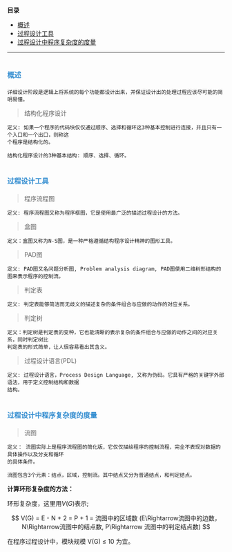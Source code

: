 
**目录**


<!-- MarkdownTOC -->

- [概述](#概述)
- [过程设计工具](#过程设计工具)
- [过程设计中程序复杂度的度量](#过程设计中程序复杂度的度量)

<!-- /MarkdownTOC -->

---


<a name="概述"></a>
# <font color="#338DD" size="3" style="font-style:bold">概述</font>

    详细设计阶段是逻辑上将系统的每个功能都设计出来，并保证设计出的处理过程应该尽可能的简明易懂。
 
> 结构化程序设计
    
    定义: 如果一个程序的代码块仅仅通过顺序、选择和循环这3种基本控制进行连接，并且只有一个入口和一个出口，则称这
    个程序是结构化的。

    结构化程序设计的3种基本结构: 顺序、选择、循环。


<a name="过程设计工具"></a>
# <font color="#338DD" size="3" style="font-style:bold">过程设计工具</font>


> 程序流程图
  
   	定义: 程序流程图又称为程序框图，它是使用最广泛的描述过程设计的方法。


> 盒图
    
    定义：盒图又称为N-S图，是一种严格遵循结构程序设计精神的图形工具。

> PAD图
  
    定义: PAD图又名问题分析图, Problem analysis diagram, PAD图使用二维树形结构的图来表示程序的控制流。

> 判定表

    定义: 判定表能够简洁而无歧义的描述复杂的条件组合与应做的动作的对应关系。


> 判定树
  
    定义：判定树是判定表的变种，它也能清晰的表示复杂的条件组合与应做的动作之间的对应关系，同时判定树比
    判定表的形式简单，让人很容易看出其含义。

> 过程设计语言(PDL)

    定义: 过程设计语言，Process Design Language, 又称为伪码。它具有严格的关键字外部语法，用于定义控制结构和数据
    结构。


<a name="过程设计中程序复杂度的度量"></a>
# <font color="#338DD" size="3" style="font-style:bold">过程设计中程序复杂度的度量</font>

> 流图

    定义： 流图实际上是程序流程图的简化版，它仅仅描绘程序的控制流程，完全不表现对数据的具体操作以及分支和循环
    的具体条件。

    流图包含3个元素：结点，区域，控制流。其中结点又分为普通结点，和判定结点。 


  **计算环形复杂度的方法：**
    
环形复杂度，这里用$V(G)$表示;
    
$$
V(G) = E - N + 2 = P + 1 = 流图中的区域数  (E\Rightarrow流图中的边数，N\Rightarrow流图中的结点数,
P\Rightarrow 流图中的判定结点数)
$$

在程序过程设计中，模块规模 V(G) $\leq$ 10 为宜。

